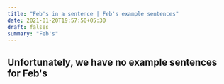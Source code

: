 ```yaml
---
title: "Feb's in a sentence | Feb's example sentences"
date: 2021-01-20T19:57:50+05:30
draft: falses
summary: "Feb's"
---
```

## Unfortunately, we have no example sentences for Feb's                 

